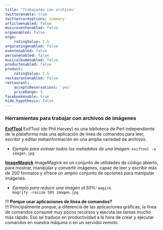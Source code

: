 ```yaml
---
title: 'Trabajando con archivos'
twitterenable: true
twittercardoptions: summary
articleenabled: false
musiceventenabled: false
orgaenabled: false
orga:
    ratingValue: 2.5
orgaratingenabled: false
eventenabled: false
personenabled: false
musicalbumenabled: false
productenabled: false
product:
    ratingValue: 2.5
restaurantenabled: false
restaurant:
    acceptsReservations: 'yes'
    priceRange: $
facebookenable: true
hide_hypothesis: false
---
```


### Herramientas para trabajar con archivos de imágenes

**[ExifTool](exiftool)**
ExifTool (de Phil Harvey) es una biblioteca de Perl independiente de la plataforma más una aplicación de línea de comandos para leer, escribir y editar metainformación en una amplia variedad de archivos.

* _Ejemplo para extraer todos los metadatos de una imagen:_ <code>exiftool -a imagen.jpg</code>

**[ImageMagick](https://imagemagick.org/)**
ImageMagick es un conjunto de utilidades de código abierto, para mostrar, manipular y convertir imágenes, capaz de leer y escribir más de 200 formatos y ofrece un amplio conjunto de opciones para manipular imágenes.

* _Ejemplo para reducir una imagen al 50%:_ <code>magick mogrify -resize 50% imagen.jpg</code>

!!! **Porque usar aplicaciones de línea de comandos?**<br>
!!! Principalmente porque, a diferencia de las aplicaciones gráficas, la línea de comandos consume muy pocos recursos y ejecuta las tareas mucho más rápido. Eso se traduce en productividad a la hora de crear y ejecutar comandos en nuestra máquina o en un servidor remoto.

